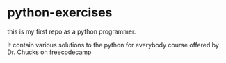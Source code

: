 # python-exercises
this is my first repo as a python programmer.

It contain various solutions to the python for everybody course offered by Dr. Chucks on freecodecamp

